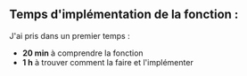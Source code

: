 ## Temps d'implémentation de la fonction :

J'ai pris dans un premier temps :

- **20 min** à comprendre la fonction
- **1 h** à trouver comment la faire et l'implémenter